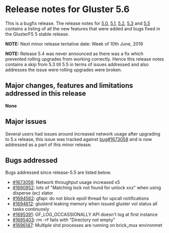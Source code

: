 # Release notes for Gluster 5.6

This is a bugfix release. The release notes for [5.0](5.0.md), [5.1](5.1.md), [5.2](5.2.md), [5.3](5.3.md) and [5.5](5.5.md) contains
a listing of all the new features that were added and bugs fixed in the
GlusterFS 5 stable release.

**NOTE:** Next minor release tentative date: Week of 10th June, 2019

**NOTE:** Release 5.4 was never announced as there was a fix which prevented
rolling upgrades from working correctly. Hence this release notes contains a
skip from 5.3 till 5.5 in terms of issues addressed and also addresses the
issue were rolling upgrades were broken.

## Major changes, features and limitations addressed in this release

**None**

## Major issues

Several users had issues around increased network usage after upgrading to 5.x
release, this issue was tracked against [bug#1673058](https://bugzilla.redhat.com/show_bug.cgi?id=1673058) and is now addressed as
a part of this minor release.

## Bugs addressed

Bugs addressed since release-5.5 are listed below.

- [#1673058](https://bugzilla.redhat.com/1673058): Network throughput usage increased x5
- [#1690952](https://bugzilla.redhat.com/1690952): lots of "Matching lock not found for unlock xxx" when using disperse (ec) xlator
- [#1694562](https://bugzilla.redhat.com/1694562): gfapi: do not block epoll thread for upcall notifications
- [#1694612](https://bugzilla.redhat.com/1694612): glusterd leaking memory when issued gluster vol status all tasks continuosly
- [#1695391](https://bugzilla.redhat.com/1695391): GF_LOG_OCCASSIONALLY API doesn't log at first instance
- [#1695403](https://bugzilla.redhat.com/1695403): rm -rf fails with "Directory not empty"
- [#1696147](https://bugzilla.redhat.com/1696147): Multiple shd processes are running on brick_mux environmet
